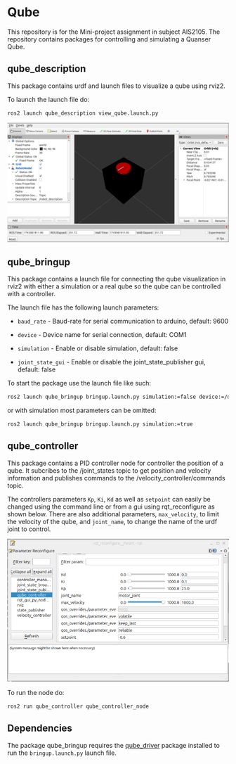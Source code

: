 # Qube
This repository is for the Mini-project assignment in subject AIS2105.  The repository contains packages for controlling and simulating a Quanser Qube.

## qube_description
This package contains urdf and launch files to visualize a qube using rviz2.

To launch the launch file do:

```bash
ros2 launch qube_description view_qube.launch.py
```

![quberviz](/doc/screenshots/rviz.png)

## qube_bringup
This package contains a launch file for connecting the qube visualization in rviz2 with either a simulation or a real qube so the qube can be controlled with a controller.

The launch file has the following launch parameters:

- `baud_rate` - Baud-rate for serial communication to arduino, default: 9600

- `device` - Device name for serial connection, default: COM1

- `simulation` - Enable or disable simulation, default: false

- `joint_state_gui` - Enable or disable the joint_state_publisher gui, default: false

To start the package use the launch file like such:

```bash
ros2 launch qube_bringup bringup.launch.py simulation:=false device:=/dev/ttyACM0 baud_rate:=115200
```
or with simulation most parameters can be omitted:

```bash
ros2 launch qube_bringup bringup.launch.py simulation:=true
```

## qube_controller
This package contains a PID controller node for controller the position of a qube. It subcribes to the /joint_states topic to get position and velocity information and publishes commands to the /velocity_controller/commands topic.

The controllers parameters `Kp`, `Ki`, `Kd` as well as `setpoint` can easily be changed using the command line or from a gui using rqt_reconfigure as shown below. There are also additional parameters, `max_velocity`, to limit the velocity of the qube, and `joint_name`, to change the name of the urdf joint to control.

![rqtreconfigure](/doc/screenshots/rqtreconfiugre.png)

To run the node do:

```bash
ros2 run qube_controller qube_controller_node
```

## Dependencies
The package qube_bringup requires the [qube_driver](https://github.com/adamleon/qube_driver) package installed to run the `bringup.launch.py` launch file.
